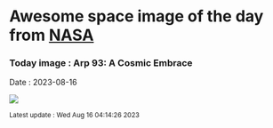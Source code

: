 
# Awesome space image of the day from [NASA](https://api.nasa.gov/)

### Today image : Arp 93: A Cosmic Embrace
Date : 2023-08-16

![](https://apod.nasa.gov/apod/image/2308/NGC-7284-7285-LRGB-crop-CDK-1000-7-August-2023x1024.jpg)

<small>Latest update : Wed Aug 16 04:14:26 2023</small>
        